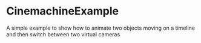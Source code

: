 # CinemachineExample
A simple example to show how to animate two objects moving on a timeline and then switch between two virtual cameras
